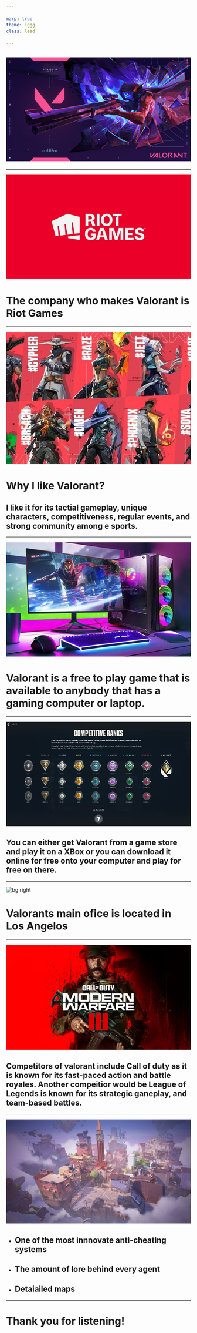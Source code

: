```yaml
---

marp: true
theme: iggg
class: lead

---
```


 
 ![bg](image-4.png)
---



---

![bg right](image-6.png)

# The company who makes Valorant is Riot Games

---
![bg left](image-11.png)
# Why I like Valorant?
 ## I like it for its tactial gameplay, unique characters, competitiveness, regular events, and strong community among e sports. 

---
![bg right](image-17.png)

 # Valorant is a free to play game that is available to anybody that has a gaming computer or laptop.

---

![bg left](image-10.png)
## You can either get Valorant from a game store and play it on a XBox or you can download it online for free onto your computer and play for free on there. 

 ---
![bg right](image-21.png)
 # Valorants main ofice is located in Los Angelos 

 ---
![bg left](image-22.png)
## Competitors of valorant include Call of duty as it is known for its fast-paced action and battle royales. Another compeitior would be League of Legends is known for its strategic ganeplay, and team-based battles. 

---

![bg right](image-20.png)
 -  ## One of the most innnovate anti-cheating systems 
  
- ## The amount of lore behind every agent
  
- ## Detaiailed maps

--- 

# Thank you for listening!
